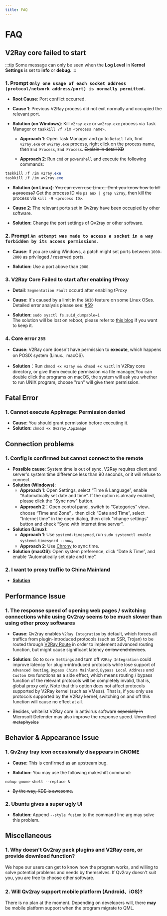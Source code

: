 ```yaml
---
title: FAQ
---
```


# FAQ

## V2Ray core failed to start

:::tip
Some message can only be seen when the **Log Level** in **Kernel Settings** is set to **info** or **debug**.
:::

### 1. Prompt `Only one usage of each socket address (protocol/network address/port) is normally permitted.`

- **Root Cause**: Port conflict occurred.

- **Cause 1**: Previous V2Ray process did not exit normally and occupied the relevant port.

- **Solution (on Windows)**: Kill `v2ray.exe` or `wv2ray.exe` process via Task Manager or `taskkill /f /im <process name>`.

  - **Approach 1**: Open Task Manager and go to `Detail` Tab, find `v2ray.exe` or `wv2ray.exe` process, right click on the process name, then `End Process`, `End Process`. ~~Explain in detail XD~~

  - **Approach 2**: Run `cmd` or `powershell` and execute the following commands:

```powershell
taskkill /f /im v2ray.exe
taskkill /f /im wv2ray.exe
```

- **Solution (on Linux)**: ~~You can even use Linux...Dont you know how to kill a process?~~ Get the process ID via `ps aux | grep v2ray`, then kill the process via `kill -9 <process ID>`.

- **Cause 2**: The relevant ports set in Qv2ray have been occupied by other software.

- **Solution**: Change the port settings of Qv2ray or other software.

### 2. Prompt `An attempt was made to access a socket in a way forbidden by its access permissions.`

- **Cause**: If you are using Windows, a patch might set ports between `1000-2000` as privileged / reserved ports.

- **Solution**: Use a port above than `2000`.

### 3. V2Ray Core Failed to start after enabling tProxy

- **Detail**: `Segmentation Fault` occurd after enabling tProxy

- **Cause**: It's caused by a limit in the `SUID` feature on some Linux OSes. Detailed error analysis please see: [#59](https://github.com/Qv2ray/Qv2ray/issues/59)

- **Solution**: `sudo sysctl fs.suid_dumpable=1`<br/>
The solution will be lost on reboot, please refer to [this blog](http://ssdxiao.github.io/linux/2017/03/20/Sysctl-not-applay-on-boot.html) if you want to keep it.

### 4. Core error `255`

- **Cause**: V2Ray core doesn't have permission to **execute**, which happens on POSIX system (Linux、macOS).

- **Solution**：Run `chmod +x v2ray && chmod +x v2ctl` in V2Ray core directory, or give them execute permission via file manager,You can double click the programs on macOS, the system will ask you whether to run UNIX program, choose "run" will give them permission.

## Fatal Error

### 1. Cannot execute AppImage: Permission denied

- **Cause**: You should grant permission before executing it.
- **Solution**: `chmod +x Qv2ray.AppImage`

## Connection problems

### 1. Config is confirmed but cannot connect to the remote

- **Possible cause**: System time is out of sync. V2Ray requires client and server's system time difference less than 90 seconds, or it will refuse to connect.
- **Solution (Windows)**:
  - **Approach 1**: Open Settings, select “Time & Language”, enable “Automatically set date and time”. If the option is already enabled, please click the "Sync now" button.
  - **Approach 2**：Open control panel, switch to “Categories” view，choose “Time and Zone”，then click “Date and Time”, select "Internet time" in the open dialog, then click "change settings" button and check “Sync with Internet time server”.
- **Solution (Linux)**:
  - **Approach 1**: Use `systemd-timesyncd`, run `sudo systemctl enable systemd-timesyncd --now`。
  - **Approach 2**: Use [Chrony](https://www.chrony.tuxfamily.org) to sync time.
- **Solution (macOS)**: Open system preference, click “Date & Time”, and enable “Automatically set date and time”.

### 2. I want to proxy traffic to China Mainland

- [**Solution**](../getting-started/step5.md#tweaking-routing-schemes)

## Performance Issue

### 1. The response speed of opening web pages / switching connections while using Qv2ray seems to be much slower than using other proxy softwares

- **Cause**: Qv2ray enables `V2Ray Integration` by default, which forces all traffics from plugin-introduced protocols (such as SSR, Trojan) to be routed through [V2Ray Route](../plugins/v2ray-integration.md) in order to implement advanced routing function, but might cause significant latency ~~on low end devices~~.

- **Solution**: Go to `Core Settings` and turn off `V2Ray Integration` could improve latency for plugin-introduced protocols while lose support of `Advanced Routing`, `Bypass China Mainland`, `Bypass Local Address` and `Custom DNS` functions as a side effect, which means routing / bypass function of the relevant protocols will be completely invalid, that is, global proxy only. Note that this option does not affect protocols supported by V2Ray kernel (such as VMess). That is, if you only use protocols supported by the V2Ray kernel, switching on and off this function will cause no effect at all.
- Besides, whitelist V2Ray core in antivirus software ~~especially in Microsoft Defender~~ may also improve the response speed. ~~Unverified metaphysics~~

## Behavior & Appearance Issue

### 1. Qv2ray tray icon occasionally disappears in GNOME

- **Cause**: This is confirmed as an upstream bug.

- **Solution**: You may use the following makeshift command:

```shell
nohup gnome-shell --replace &
```

- ~~By the way, KDE is awesome.~~

### 2. Ubuntu gives a super ugly UI

- **Solution**: Append `--style fusion` to the command line arg may solve this problem.

## Miscellaneous

### 1. Why doesn't Qv2ray pack plugins and V2Ray core, or provide download function?

We hope our users can get to know how the program works, and willing to solve potential problems and needs by themselves. If Qv2ray doesn't suit you, you are free to choose other software.

### 2. Will Qv2ray support mobile platform (Android、iOS)?

There is no plan at the moment. Depending on developers will, there **may** be mobile platform support when the program migrate to QML.
